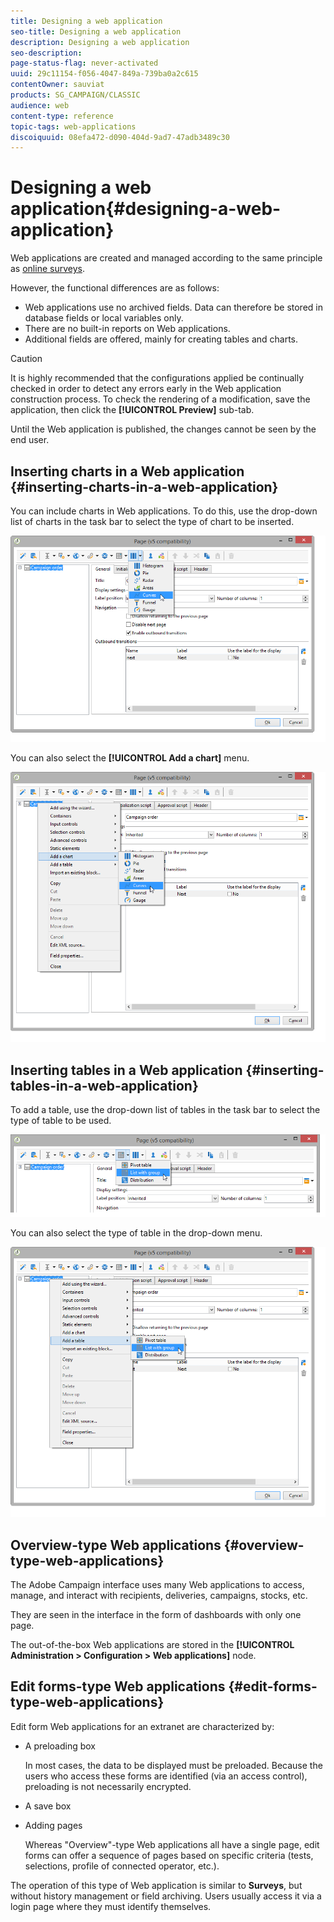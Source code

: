 ```yaml
---
title: Designing a web application
seo-title: Designing a web application
description: Designing a web application
seo-description: 
page-status-flag: never-activated
uuid: 29c11154-f056-4047-849a-739ba0a2c615
contentOwner: sauviat
products: SG_CAMPAIGN/CLASSIC
audience: web
content-type: reference
topic-tags: web-applications
discoiquuid: 08efa472-d090-404d-9ad7-47adb3489c30
---
```


# Designing a web application{#designing-a-web-application}

Web applications are created and managed according to the same principle as [online surveys](../../web/using/about-surveys.md).

However, the functional differences are as follows:

* Web applications use no archived fields. Data can therefore be stored in database fields or local variables only.
* There are no built-in reports on Web applications.
* Additional fields are offered, mainly for creating tables and charts.

>[!CAUTION]
>
>It is highly recommended that the configurations applied be continually checked in order to detect any errors early in the Web application construction process. To check the rendering of a modification, save the application, then click the **[!UICONTROL Preview]** sub-tab.   
>
>Until the Web application is published, the changes cannot be seen by the end user.

## Inserting charts in a Web application {#inserting-charts-in-a-web-application}

You can include charts in Web applications. To do this, use the drop-down list of charts in the task bar to select the type of chart to be inserted.

![](assets/s_ncs_admin_webapps_bar_graph.png)

You can also select the **[!UICONTROL Add a chart]** menu.

![](assets/s_ncs_admin_webapps_graph.png)

## Inserting tables in a Web application {#inserting-tables-in-a-web-application}

To add a table, use the drop-down list of tables in the task bar to select the type of table to be used.

![](assets/s_ncs_admin_webapps_bar_table.png)

You can also select the type of table in the drop-down menu.

![](assets/s_ncs_admin_webapps_table.png)

## Overview-type Web applications {#overview-type-web-applications}

The Adobe Campaign interface uses many Web applications to access, manage, and interact with recipients, deliveries, campaigns, stocks, etc.

They are seen in the interface in the form of dashboards with only one page.

The out-of-the-box Web applications are stored in the **[!UICONTROL Administration > Configuration > Web applications]** node.

## Edit forms-type Web applications {#edit-forms-type-web-applications}

Edit form Web applications for an extranet are characterized by:

* A preloading box

  In most cases, the data to be displayed must be preloaded. Because the users who access these forms are identified (via an access control), preloading is not necessarily encrypted.

* A save box
* Adding pages

  Whereas "Overview"-type Web applications all have a single page, edit forms can offer a sequence of pages based on specific criteria (tests, selections, profile of connected operator, etc.).

The operation of this type of Web application is similar to **Surveys**, but without history management or field archiving. Users usually access it via a login page where they must identify themselves. 
